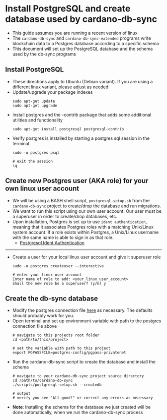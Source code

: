 # Install PostgreSQL and create database used by cardano-db-sync

- This guide assumes you are running a recent version of linux
- The `cardano-db-sync` and `cardano-db-sync-extended` programs write
blockchain data to a Postgres database according to a specific schema
- This document will set up the PostgreSQL database and the schema used by the db-sync programs  

## Install PostgreSQL

- These directions apply to Ubuntu (Debian variant). If you are using a different linux variant, please adjust as needed
- Update/upgrade your package indexes
  ```shell
  sudo apt-get update
  sudo apt-get upgrade  
  ```
- Install postgres and the -contrib package that adds some additional utilities and functionality
  ```shell
  sudo apt-get install postgresql postgresql-contrib
  ```
- Verify postgres is installed by starting a postgres sql session in the terminal
  ```shell
  sudo -u postgres psql
  
  # exit the session 
  \q
  ```

## Create new Postgres user (AKA role) for your own linux user account

- We will be using a BASH shell script, `postgresql-setup.sh` from the `cardano-db-sync` project to create/drop the database and run migrations.
- We want to run this script using our own user account.  Our user must be a superuser in order to create/drop databases, etc.
- Upon installation, Postgres is set up to use `ident authentication`, 
  meaning that it associates Postgres roles with a matching Unix/Linux system account. 
  If a role exists within Postgres, a Unix/Linux username with the same name is able to sign in as that role.
  - [Postgresql Ident Authentication](https://www.postgresql.org/docs/current/auth-ident.html)  
  
---
- Create a user for your local linux user account and give it superuser role
  ```shell
  sudo -u postgres createuser --interactive
  
  # enter your linux user account
  Enter name of role to add: <your_linux_user_account>
  Shall the new role be a superuser? (y/n) y
  ```

## Create the db-sync database

- Modify the postgres connection file [here](./postgres-config/pgpass-privatenet) as necessary. The defaults should probably work for you.
- Open terminal and set up environment variable with path to the postgres connection file above
  ```shell
  # navigate to this projects root folder
  cd <path/to/this/project>

  # set the variable with path to this project
  export PGPASSFILE=postgres-config/pgpass-privatenet  
  ```
- Run the cardano-db-sync script to create the database and install the schema
  ```shell
  # navigate to your cardano-db-sync project source directory
  cd /path/to/cardano-db-sync
  ./scripts/postgresql-setup.sh --createdb
  
  # output
  # verify you see "All good!" or correct any errors as necessary
  ```
- **Note**: Installing the schema for the database we just created will be done automatically, when we run the cardano-db-sync process